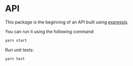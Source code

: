 # API

This package is the beginning of an API built using [expressjs](https://expressjs.com/).

You can run it using the following command:
```sh
yarn start
```

Run unit tests:
```sh
yarn test
```